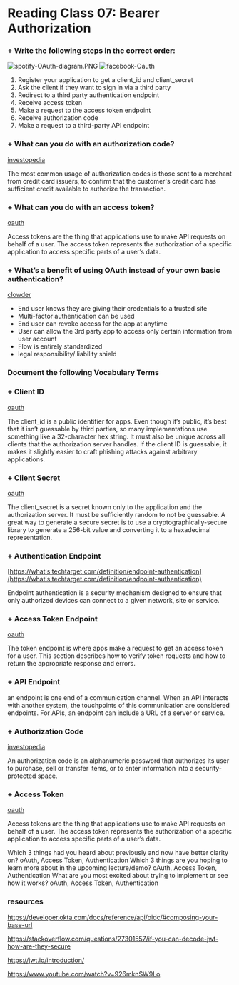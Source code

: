 # Reading Class 07: Bearer Authorization

### + Write the following steps in the correct order:

![spotify-OAuth-diagram.PNG](https://developer.spotify.com/assets/AuthG_ImplicitGrant.png)
![facebook-Oauth](https://www.pngkit.com/png/detail/94-947445_facebook-login-php-app-diagram.png)

1. Register your application to get a client_id and client_secret
1. Ask the client if they want to sign in via a third party
1. Redirect to a third party authentication endpoint
1. Receive access token
1. Make a request to the access token endpoint
1. Receive authorization code
1. Make a request to a third-party API endpoint

### + What can you do with an authorization code?

[investopedia](https://www.investopedia.com/terms/a/authorization-code.asp#:~:text=An%20authorization%20code%20is%20an,into%20a%20security%2Dprotected%20space.)

The most common usage of authorization codes is those sent to a merchant from credit card issuers, to confirm that the customer's credit card has sufficient credit available to authorize the transaction.

### + What can you do with an access token?

[oauth](https://www.oauth.com/oauth2-servers/access-tokens/#:~:text=Access%20tokens%20are%20the%20thing,in%20transit%20and%20in%20storage.)

Access tokens are the thing that applications use to make API requests on behalf of a user. The access token represents the authorization of a specific application to access specific parts of a user’s data.

### + What’s a benefit of using OAuth instead of your own basic authentication?

[clowder](https://www.clowder.com/post/why-your-organization-should-be-using-oauth-2.0#:~:text=Integrating%20OAuth%202.0%20into%20your,not%20interact%20with%20user%20credentials.)

- End user knows they are giving their credentials to a trusted site
- Multi-factor authentication can be used
- End user can revoke access for the app at anytime
- User can allow the 3rd party app to access only certain information from user account
- Flow is entirely standardized
- legal responsibility/ liability shield

### Document the following Vocabulary Terms
### + Client ID

[oauth](https://www.oauth.com/oauth2-servers/client-registration/client-id-secret/)

The client_id is a public identifier for apps. Even though it’s public, it’s best that it isn’t guessable by third parties, so many implementations use something like a 32-character hex string. It must also be unique across all clients that the authorization server handles. If the client ID is guessable, it makes it slightly easier to craft phishing attacks against arbitrary applications.

### + Client Secret

[oauth](https://www.oauth.com/oauth2-servers/client-registration/client-id-secret/)

The client_secret is a secret known only to the application and the authorization server. It must be sufficiently random to not be guessable. A great way to generate a secure secret is to use a cryptographically-secure library to generate a 256-bit value and converting it to a hexadecimal representation. 

### + Authentication Endpoint

[https://whatis.techtarget.com/definition/endpoint-authentication](https://whatis.techtarget.com/definition/endpoint-authentication)

Endpoint authentication is a security mechanism designed to ensure that only authorized devices can connect to a given network, site or service.

### + Access Token Endpoint

[oauth](https://www.oauth.com/oauth2-servers/access-tokens/)

The token endpoint is where apps make a request to get an access token for a user. This section describes how to verify token requests and how to return the appropriate response and errors.

### + API Endpoint

[](https://smartbear.com/learn/performance-monitoring/api-endpoints/#:~:text=Simply%20put%2C%20an%20endpoint%20is,of%20a%20server%20or%20service.)

an endpoint is one end of a communication channel. When an API interacts with another system, the touchpoints of this communication are considered endpoints. For APIs, an endpoint can include a URL of a server or service.

### + Authorization Code

[investopedia](https://www.investopedia.com/terms/a/authorization-code.asp#:~:text=What%20Is%20an%20Authorization%20Code,into%20a%20security%2Dprotected%20space.)

An authorization code is an alphanumeric password that authorizes its user to purchase, sell or transfer items, or to enter information into a security-protected space.

### + Access Token

[oauth](https://www.oauth.com/oauth2-servers/access-tokens/#:~:text=Access%20tokens%20are%20the%20thing,in%20transit%20and%20in%20storage.)

Access tokens are the thing that applications use to make API requests on behalf of a user. The access token represents the authorization of a specific application to access specific parts of a user’s data.

Which 3 things had you heard about previously and now have better clarity on?
oAuth, Access Token, Authentication
Which 3 things are you hoping to learn more about in the upcoming lecture/demo?
oAuth, Access Token, Authentication
What are you most excited about trying to implement or see how it works?
oAuth, Access Token, Authentication

### resources
https://developer.okta.com/docs/reference/api/oidc/#composing-your-base-url

https://stackoverflow.com/questions/27301557/if-you-can-decode-jwt-how-are-they-secure

https://jwt.io/introduction/

https://www.youtube.com/watch?v=926mknSW9Lo
